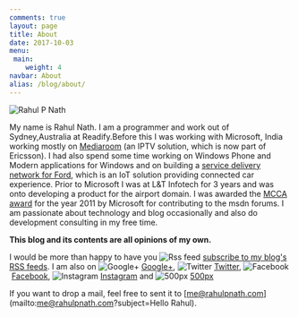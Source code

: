 ```yaml
---
comments: true
layout: page
title: About
date: 2017-10-03
menu:
 main:
    weight: 4
navbar: About
alias: /blog/about/
---
```


![Rahul P Nath](/images/rahul.jpg)



My name is Rahul Nath. I am a programmer and work out of Sydney,Australia at Readify.Before this I was working with Microsoft, India working mostly on [Mediaroom](http://www.ericsson.com/ourportfolio/mediaroom-landingpage) (an IPTV solution, which is now part of Ericsson). I had also spend some time working on Windows Phone and Modern applications for Windows and on building a [service delivery network for Ford](https://blogs.microsoft.com/business-matters/2015/03/17/ford-develops-new-service-delivery-network-for-its-vehicles-powered-by-microsoft-azure/), which is an IoT solution providing connected car experience. Prior to Microsoft I was at L&T Infotech for 3 years and was onto developing a product for the airport domain. I was awarded the [MCCA award](http://www.rahulpnath.com/blog/stars-do-count/) for the year 2011 by Microsoft for contributing to the msdn forums. I am passionate about technology and blog occasionally and also do development consulting in my free time.

**This blog and its contents are all opinions of my own.**

I would be more than happy to have you <img style="border:0;vertical-align: baseline;" alt="Rss feed" src="/images/icon-rss.png" /> [subscribe to my blog's RSS feeds](http://feeds2.feedburner.com/rahulpnath). I am also on <img style="border:0;vertical-align: baseline;" alt="Google+" src="/images/icon-gplus.png" /> <a href="https://www.google.com/+RahulNath?rel=me" rel="me">Google+</a>, <img style="border:0;vertical-align: baseline;" alt="Twitter" src="/images/icon-twitter.png" /> <a href="https://twitter.com/rahulpnath" rel="me">Twitter</a>, <img style="border:0;vertical-align: baseline;" alt="Facebook" src="/images/icon-fb.png" /> <a href="https://www.facebook.com/rahulpnath" rel="me">Facebook</a>, <img style="border:0;vertical-align: baseline;" alt="Instagram" src="/images/icon-instagram.png" /> <a href="http://instagram.com/rahulpnath/" rel="me">Instagram</a> and  <img style="border:0;vertical-align: baseline;" alt="500px" src="/images/icon-500px.png" /> <a href="http://500px.com/rahulpnath" rel="me">500px</a>

If you want to drop a mail, feel free to sent it to [me@rahulpnath.com](mailto:me@rahulpnath.com?subject=Hello Rahul).